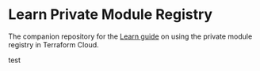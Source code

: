 # Learn Private Module Registry

The companion repository for the [Learn guide](https://learn.hashicorp.com/terraform/modules/private-modules) on using the private module registry in Terraform Cloud.

test

